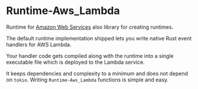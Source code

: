 # Runtime-Aws_Lambda



Runtime for [Amazon Web Services](https://docs.aws.amazon.com/lambda/latest/dg/welcome.html) also library for creating runtimes.

The default runtime implementation shipped  lets you write native Rust event handlers for AWS Lambda.
 
Your handler code gets compiled along with the runtime into a single executable file which is deployed to the Lambda service.

It keeps dependencies and complexity to a minimum and does not depend on `tokio`. Writing `Runtime-Aws_Lambda` functions is simple and easy.


